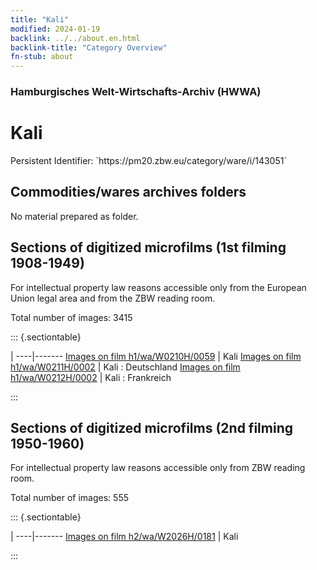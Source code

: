 ```yaml
---
title: "Kali"
modified: 2024-01-19
backlink: ../../about.en.html
backlink-title: "Category Overview"
fn-stub: about
---
```


### Hamburgisches Welt-Wirtschafts-Archiv (HWWA)

# Kali

<div class="hint">Persistent Identifier: `https://pm20.zbw.eu/category/ware/i/143051`</div>







## Commodities/wares archives folders





No material prepared as folder.



<a id="filmsections" />

## Sections of digitized microfilms (1st filming 1908-1949)

<p>For intellectual property law reasons accessible only from the European Union legal area and from the ZBW reading room.</p>



<p>Total number of images: 3415</p>




::: {.sectiontable}

 | 
----|-------
<a class="btn" href="https://pm20.zbw.eu/film/h1/wa/W0210H/0059" rel="nofollow">Images on film h1/wa/W0210H/0059</a> | Kali
<a class="btn" href="https://pm20.zbw.eu/film/h1/wa/W0211H/0002" rel="nofollow">Images on film h1/wa/W0211H/0002</a> | Kali : Deutschland
<a class="btn" href="https://pm20.zbw.eu/film/h1/wa/W0212H/0002" rel="nofollow">Images on film h1/wa/W0212H/0002</a> | Kali : Frankreich


:::




## Sections of digitized microfilms (2nd filming 1950-1960)

<p>For intellectual property law reasons accessible only from ZBW reading room.</p>



<p>Total number of images: 555</p>




::: {.sectiontable}

 | 
----|-------
<a class="btn" href="https://pm20.zbw.eu/film/h2/wa/W2026H/0181" rel="nofollow">Images on film h2/wa/W2026H/0181</a> | Kali


:::
















